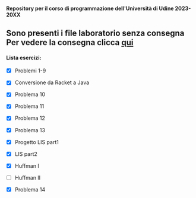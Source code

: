 #### __Repository per il corso di programmazione dell'Università di Udine 2023-20XX__
Sono presenti i file laboratorio senza consegna
<br>Per vedere la consegna clicca <a href="https://users.dimi.uniud.it/~claudio.mirolo/teaching/programmazione/index.html" target="_blank">qui</a>
---
#### Lista esercizi:
- [x] Problemi 1-9 

- [x] Conversione da Racket a Java
- [x] Problema 10 
- [x] Problema 11
- [x] Problema 12
- [x] Problema 13 
- [x] Progetto LIS part1
- [x] LIS part2
- [x] Huffman I
- [ ] Huffman II
- [x] Problema 14
